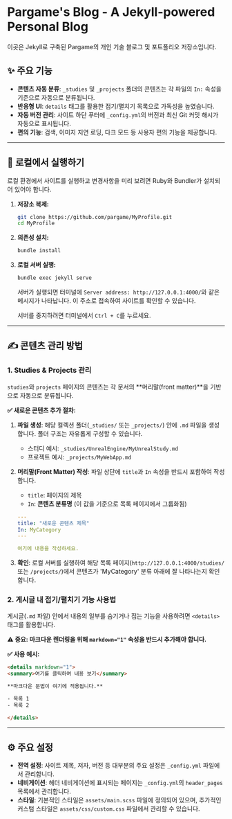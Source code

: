 # Pargame's Blog - A Jekyll-powered Personal Blog

이곳은 Jekyll로 구축된 Pargame의 개인 기술 블로그 및 포트폴리오 저장소입니다.

## ✨ 주요 기능

*   **콘텐츠 자동 분류**: `_studies` 및 `_projects` 폴더의 콘텐츠는 각 파일의 `In:` 속성을 기준으로 자동으로 분류됩니다.
*   **반응형 UI**: `details` 태그를 활용한 접기/펼치기 목록으로 가독성을 높였습니다.
*   **자동 버전 관리**: 사이트 하단 푸터에 `_config.yml`의 버전과 최신 Git 커밋 해시가 자동으로 표시됩니다.
*   **편의 기능**: 검색, 이미지 지연 로딩, 다크 모드 등 사용자 편의 기능을 제공합니다.

---

## 🚀 로컬에서 실행하기

로컬 환경에서 사이트를 실행하고 변경사항을 미리 보려면 Ruby와 Bundler가 설치되어 있어야 합니다.

1.  **저장소 복제:**
    ```bash
    git clone https://github.com/pargame/MyProfile.git
    cd MyProfile
    ```

2.  **의존성 설치:**
    ```bash
    bundle install
    ```

3.  **로컬 서버 실행:**
    ```bash
    bundle exec jekyll serve
    ```
    서버가 실행되면 터미널에 `Server address: http://127.0.0.1:4000/`와 같은 메시지가 나타납니다. 이 주소로 접속하여 사이트를 확인할 수 있습니다.

    서버를 중지하려면 터미널에서 `Ctrl + C`를 누르세요.

---

## ✍️ 콘텐츠 관리 방법

### 1. Studies & Projects 관리

`studies`와 `projects` 페이지의 콘텐츠는 각 문서의 **머리말(front matter)**을 기반으로 자동으로 분류됩니다.

**✅ 새로운 콘텐츠 추가 절차:**

1.  **파일 생성**: 해당 컬렉션 폴더(`_studies/` 또는 `_projects/`) 안에 `.md` 파일을 생성합니다. 폴더 구조는 자유롭게 구성할 수 있습니다.
    *   스터디 예시: `_studies/UnrealEngine/MyUnrealStudy.md`
    *   프로젝트 예시: `_projects/MyWebApp.md`

2.  **머리말(Front Matter) 작성**: 파일 상단에 `title`과 `In` 속성을 반드시 포함하여 작성합니다.
    *   `title`: 페이지의 제목
    *   `In`: **콘텐츠 분류명** (이 값을 기준으로 목록 페이지에서 그룹화됨)

    ```yaml
    ---
    title: "새로운 콘텐츠 제목"
    In: MyCategory
    ---

    여기에 내용을 작성하세요.
    ```

3.  **확인**: 로컬 서버를 실행하여 해당 목록 페이지(`http://127.0.0.1:4000/studies/` 또는 `/projects/`)에서 콘텐츠가 'MyCategory' 분류 아래에 잘 나타나는지 확인합니다.

### 2. 게시글 내 접기/펼치기 기능 사용법

게시글(`.md` 파일) 안에서 내용의 일부를 숨기거나 접는 기능을 사용하려면 `<details>` 태그를 활용합니다.

**⚠️ 중요: 마크다운 렌더링을 위해 `markdown="1"` 속성을 반드시 추가해야 합니다.**

**✅ 사용 예시:**

```html
<details markdown="1">
<summary>여기를 클릭하여 내용 보기</summary>

**마크다운 문법이 여기에 적용됩니다.**

- 목록 1
- 목록 2

</details>
```

---

## ⚙️ 주요 설정

*   **전역 설정**: 사이트 제목, 저자, 버전 등 대부분의 주요 설정은 `_config.yml` 파일에서 관리합니다.
*   **네비게이션**: 헤더 네비게이션에 표시되는 페이지는 `_config.yml`의 `header_pages` 목록에서 관리합니다.
*   **스타일**: 기본적인 스타일은 `assets/main.scss` 파일에 정의되어 있으며, 추가적인 커스텀 스타일은 `assets/css/custom.css` 파일에서 관리할 수 있습니다.
